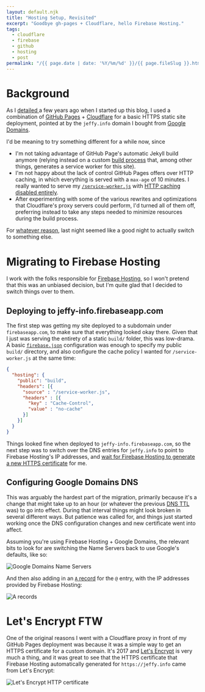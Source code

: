 ```yaml
---
layout: default.njk
title: "Hosting Setup, Revisited"
excerpt: "Goodbye gh-pages + Cloudflare, hello Firebase Hosting."
tags:
  - cloudflare
  - firebase
  - github
  - hosting
  - post
permalink: "/{{ page.date | date: '%Y/%m/%d' }}/{{ page.fileSlug }}.html"
---
```


# Background

As I [detailed ](https://jeffy.info/2014/11/28/hosting-setup.html)a few years ago when I started up this blog, I used a combination of [GitHub Pages](https://help.github.com/categories/github-pages-basics/) + [Cloudflare](https://www.cloudflare.com/) for a basic HTTPS static site deployment, pointed at by the `jeffy.info` domain I bought from [Google Domains](https://domains.google.com/registrar).

I'd be meaning to try something different for a while now, since

- I'm not taking advantage of GitHub Page's automatic Jekyll build anymore (relying instead on a custom [build process](https://github.com/jeffposnick/jeffposnick.github.io/blob/d0bfdf81b7f1ddc29a299d98919f506f5366182b/gulpfile.js) that, among other things, generates a service worker for this site).
- I'm not happy about the lack of control GitHub Pages offers over HTTP caching, in which everything is served with a `max-age` of 10 minutes. I really wanted to serve my [`/service-worker.js`](https://jeffy.info/service-worker.js) with [HTTP caching disabled entirely](http://stackoverflow.com/a/38854905/385997).
- After experimenting with some of the various rewrites and optimizations that Cloudflare's proxy servers could perform, I'd turned all of them off, preferring instead to take any steps needed to minimize resources during the build process.

For [whatever reason](https://blog.cloudflare.com/incident-report-on-memory-leak-caused-by-cloudflare-parser-bug/), last night seemed like a good night to actually switch to something else.

# Migrating to Firebase Hosting

I work with the folks responsible for [Firebase Hosting](https://firebase.google.com/docs/hosting/), so I won't pretend that this was an unbiased decision, but I'm quite glad that I decided to switch things over to them.

## Deploying to jeffy-info.firebaseapp.com

The first step was getting my site deployed to a subdomain under `firebaseapp.com`, to make sure that everything looked okay there. Given that I just was serving the entirety of a static `build/` folder, this was low-drama. A basic [`firebase.json`](https://github.com/jeffposnick/jeffposnick.github.io/blob/d0bfdf81b7f1ddc29a299d98919f506f5366182b/firebase.json) configuration was enough to specify my public `build/` directory, and also configure the cache policy I wanted for `/service-worker.js` at the same time:

```json
{
  "hosting": {
    "public": "build",
    "headers": [{
      "source" : "/service-worker.js",
      "headers" : [{
        "key" : "Cache-Control",
        "value" : "no-cache"
      }]
    }]
  }
}
```

Things looked fine when deployed to `jeffy-info.firebaseapp.com`, so the next step was to switch over the DNS entries for `jeffy.info` to point to Firebase Hosting's IP addresses, and [wait for Firebase Hosting to generate a new HTTPS certificate](https://firebase.google.com/docs/hosting/custom-domain#wait-for-ssl-certificate-provisioning) for me.

## Configuring Google Domains DNS

This was arguably the hardest part of the migration, primarily because it's a change that might take up to an hour (or whatever the previous [DNS TTL](https://en.wikipedia.org/wiki/Time_to_live#DNS_records) was) to go into effect. During that interval things might look broken in several different ways. But patience was called for, and things just started working once the DNS configuration changes and new certificate went into affect.

Assuming you're using Firebase Hosting + Google Domains, the relevant bits to look for are switching the Name Servers back to use Google's defaults, like so:

![Google Domains Name Servers](/assets/images/2017-02-24/google-domain-name-servers.png)

And then also adding in an [`A` record](https://en.wikipedia.org/wiki/List_of_DNS_record_types) for the `@` entry, with the IP addresses provided by Firebase Hosting:

![A records](/assets/images/2017-02-24/google-domain-a-records.png)

# Let's Encrypt FTW

One of the original reasons I went with a Cloudflare proxy in front of my GitHub Pages deployment was because it was a simple way to get an HTTPS certificate for a custom domain. It's 2017 and [Let's Encrypt](https://letsencrypt.org/) is very much a thing, and it was great to see that the HTTPS certificate that Firebase Hosting automatically generated for `https://jeffy.info` came from Let's Encrypt:

![Let's Encrypt HTTP certificate](/assets/images/2017-02-24/lets-encrypt-cert.png)
